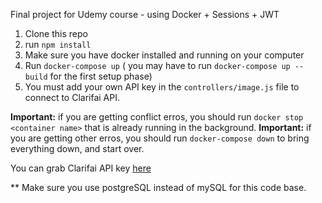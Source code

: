 Final project for Udemy course - using Docker + Sessions + JWT

1. Clone this repo
2. run `npm install`
3. Make sure you have docker installed and running on your computer
4. Run `docker-compose up` ( you may have to run `docker-compose up --build` for the first setup phase)
4. You must add your own API key in the `controllers/image.js` file to connect to Clarifai API.

**Important:** if you are getting conflict erros, you should run `docker stop <container name>` that is already running in the background.
**Important:** if you are getting other erros, you should run `docker-compose down` to bring everything down, and start over.

You can grab Clarifai API key [here](https://www.clarifai.com/)

** Make sure you use postgreSQL instead of mySQL for this code base.
